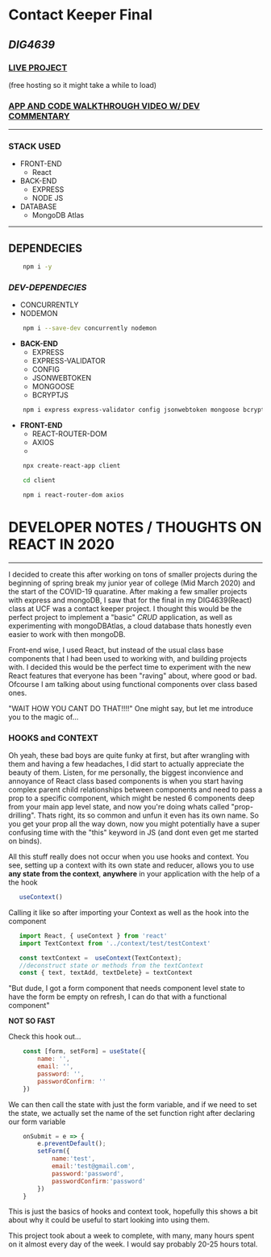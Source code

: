 # __Contact Keeper Final__
## *DIG4639*
### __[LIVE PROJECT](https://fast-sea-88078.herokuapp.com/login)__

(free hosting so it might take a while to load)

### __[APP AND CODE WALKTHROUGH VIDEO W/ DEV COMMENTARY](https://www.youtube.com/watch?v=874luw7ZoAw)__

---

### __STACK USED__

* FRONT-END
  * React
* BACK-END
  * EXPRESS
  * NODE JS
* DATABASE
  * MongoDB Atlas
___

## __DEPENDECIES__
```bash
    npm i -y
```
### *DEV-DEPENDECIES*
* CONCURRENTLY
* NODEMON

```bash
    npm i --save-dev concurrently nodemon
```

* __BACK-END__
  * EXPRESS
  * EXPRESS-VALIDATOR
  * CONFIG
  * JSONWEBTOKEN
  * MONGOOSE
  * BCRYPTJS

```bash
    npm i express express-validator config jsonwebtoken mongoose bcryptjs
```
  


* __FRONT-END__
  * REACT-ROUTER-DOM
  * AXIOS
  * 
```bash
    npx create-react-app client

    cd client

    npm i react-router-dom axios
```

# DEVELOPER NOTES / THOUGHTS ON REACT IN 2020
 
___

I decided to create this after working on tons of smaller projects during the beginning of spring break my junior year of college (Mid March 2020) and the start of the COVID-19 quaratine. After making a few smaller projects with express and mongoDB, I saw that for the final in my DIG4639(React) class at UCF was a contact keeper project. I thought this would be the perfect project to implement a "basic" *CRUD* application, as well as experimenting with mongoDBAtlas, a cloud database thats honestly even easier to work with then mongoDB. 

Front-end wise, I used React, but instead of the usual class base components that I had been used to working with, and building projects with. I decided this would be the perfect time to experiment with the new React features that everyone has been "raving" about, where good or bad. Ofcourse I am talking about using functional components over class based ones.

"WAIT HOW YOU CANT DO THAT!!!!" One might say, but let me introduce you to the magic of... 
### __HOOKS__ and __CONTEXT__ 

Oh yeah, these bad boys are quite funky at first, but after wrangling with them and having a few headaches, I did start to actually appreciate the beauty of them. Listen, for me personally, the biggest inconvience and annoyance of React class based components is when you start having complex parent child relationships between components and need to pass a prop to a specific component, which might be nested 6 components deep from your main app level state, and now you're doing whats called "prop-drilling". Thats right, its so common and unfun it even has its own name. So you get your prop all the way down, now you might potentially have a super confusing time with the "this" keyword in JS (and dont even get me started on binds).

All this stuff really does not occur when you use hooks and context. You see, setting up a context with its own state and reducer, allows you to use __any state from the context__, __anywhere__ in your application with the help of a the hook 
 ```javascript
    useContext()
 ```

Calling it like so after importing your Context as well as the hook into the component

 ```javascript
    import React, { useContext } from 'react'
    import TextContext from '../context/test/testContext'

    const textContext =  useContext(TextContext);
    //deconstruct state or methods from the textContext
    const { text, textAdd, textDelete} = textContext

 ```

"But dude, I got a form component that needs component level state to have the form be empty on refresh, I can do that with a functional component"

__NOT SO FAST__

Check this hook out...
```javascript
    const [form, setForm] = useState({
        name: '',
        email: '',
        password: '',
        passwordConfirm: ''
    })
```
We can then call the state with just the form variable, and if we need to set the state, we actually set the name of the set function right after declaring our form variable

```javascript
    onSubmit = e => {
        e.preventDefault();
        setForm({
            name:'test',
            email:'test@gmail.com',
            password:'password',
            passwordConfirm:'password'
        })
    }
```

This is just the basics of hooks and context took, hopefully this shows a bit about why it could be useful to start looking into using them.



This project took about a week to complete, with many, many hours spent on it almost every day of the week. I would say probably 20-25 hours total. 





